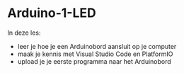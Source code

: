 # Arduino-1-LED

In deze les:
- leer je hoe je een Arduinobord aansluit op je computer
- maak je kennis met Visual Studio Code en PlatformIO
- upload je je eerste programma naar het Arduinobord

